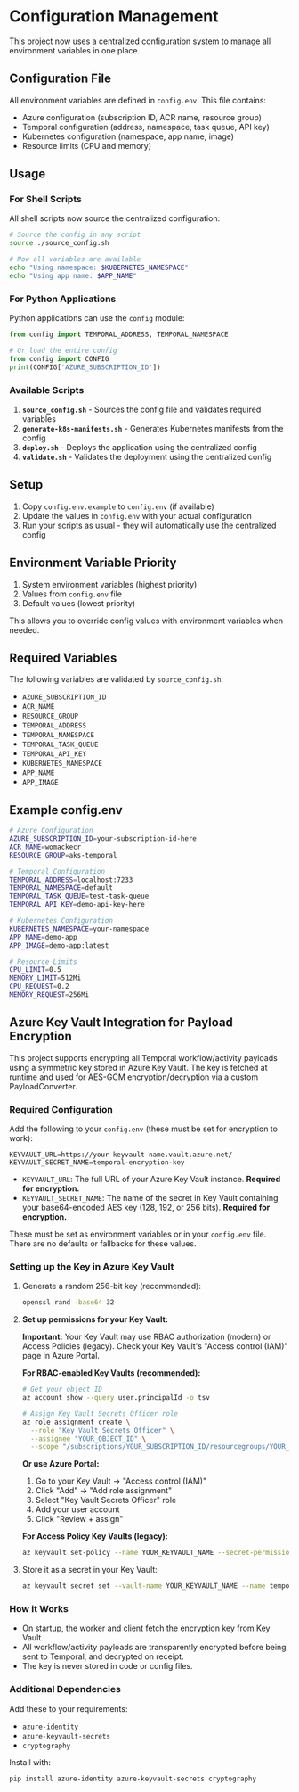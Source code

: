 # Configuration Management

This project now uses a centralized configuration system to manage all environment variables in one place.

## Configuration File

All environment variables are defined in `config.env`. This file contains:

- Azure configuration (subscription ID, ACR name, resource group)
- Temporal configuration (address, namespace, task queue, API key)
- Kubernetes configuration (namespace, app name, image)
- Resource limits (CPU and memory)

## Usage

### For Shell Scripts

All shell scripts now source the centralized configuration:

```bash
# Source the config in any script
source ./source_config.sh

# Now all variables are available
echo "Using namespace: $KUBERNETES_NAMESPACE"
echo "Using app name: $APP_NAME"
```

### For Python Applications

Python applications can use the `config` module:

```python
from config import TEMPORAL_ADDRESS, TEMPORAL_NAMESPACE

# Or load the entire config
from config import CONFIG
print(CONFIG['AZURE_SUBSCRIPTION_ID'])
```

### Available Scripts

1. **`source_config.sh`** - Sources the config file and validates required variables
2. **`generate-k8s-manifests.sh`** - Generates Kubernetes manifests from the config
3. **`deploy.sh`** - Deploys the application using the centralized config
4. **`validate.sh`** - Validates the deployment using the centralized config

## Setup

1. Copy `config.env.example` to `config.env` (if available)
2. Update the values in `config.env` with your actual configuration
3. Run your scripts as usual - they will automatically use the centralized config

## Environment Variable Priority

1. System environment variables (highest priority)
2. Values from `config.env` file
3. Default values (lowest priority)

This allows you to override config values with environment variables when needed.

## Required Variables

The following variables are validated by `source_config.sh`:

- `AZURE_SUBSCRIPTION_ID`
- `ACR_NAME`
- `RESOURCE_GROUP`
- `TEMPORAL_ADDRESS`
- `TEMPORAL_NAMESPACE`
- `TEMPORAL_TASK_QUEUE`
- `TEMPORAL_API_KEY`
- `KUBERNETES_NAMESPACE`
- `APP_NAME`
- `APP_IMAGE`

## Example config.env

```bash
# Azure Configuration
AZURE_SUBSCRIPTION_ID=your-subscription-id-here
ACR_NAME=womackecr
RESOURCE_GROUP=aks-temporal

# Temporal Configuration
TEMPORAL_ADDRESS=localhost:7233
TEMPORAL_NAMESPACE=default
TEMPORAL_TASK_QUEUE=test-task-queue
TEMPORAL_API_KEY=demo-api-key-here

# Kubernetes Configuration
KUBERNETES_NAMESPACE=your-namespace
APP_NAME=demo-app
APP_IMAGE=demo-app:latest

# Resource Limits
CPU_LIMIT=0.5
MEMORY_LIMIT=512Mi
CPU_REQUEST=0.2
MEMORY_REQUEST=256Mi
```

## Azure Key Vault Integration for Payload Encryption

This project supports encrypting all Temporal workflow/activity payloads using a symmetric key stored in Azure Key Vault. The key is fetched at runtime and used for AES-GCM encryption/decryption via a custom PayloadConverter.

### Required Configuration
Add the following to your `config.env` (these must be set for encryption to work):

```
KEYVAULT_URL=https://your-keyvault-name.vault.azure.net/
KEYVAULT_SECRET_NAME=temporal-encryption-key
```

- `KEYVAULT_URL`: The full URL of your Azure Key Vault instance. **Required for encryption.**
- `KEYVAULT_SECRET_NAME`: The name of the secret in Key Vault containing your base64-encoded AES key (128, 192, or 256 bits). **Required for encryption.**

These must be set as environment variables or in your `config.env` file. There are no defaults or fallbacks for these values.

### Setting up the Key in Azure Key Vault
1. Generate a random 256-bit key (recommended):
   ```bash
   openssl rand -base64 32
   ```

2. **Set up permissions for your Key Vault:**

   **Important:** Your Key Vault may use RBAC authorization (modern) or Access Policies (legacy). Check your Key Vault's "Access control (IAM)" page in Azure Portal.

   **For RBAC-enabled Key Vaults (recommended):**
   ```bash
   # Get your object ID
   az account show --query user.principalId -o tsv
   
   # Assign Key Vault Secrets Officer role
   az role assignment create \
     --role "Key Vault Secrets Officer" \
     --assignee "YOUR_OBJECT_ID" \
     --scope "/subscriptions/YOUR_SUBSCRIPTION_ID/resourcegroups/YOUR_RESOURCE_GROUP/providers/microsoft.keyvault/vaults/YOUR_KEYVAULT_NAME"
   ```

   **Or use Azure Portal:**
   1. Go to your Key Vault → "Access control (IAM)"
   2. Click "Add" → "Add role assignment"
   3. Select "Key Vault Secrets Officer" role
   4. Add your user account
   5. Click "Review + assign"

   **For Access Policy Key Vaults (legacy):**
   ```bash
   az keyvault set-policy --name YOUR_KEYVAULT_NAME --secret-permissions get set list delete --object-id YOUR_OBJECT_ID
   ```

3. Store it as a secret in your Key Vault:
   ```bash
   az keyvault secret set --vault-name YOUR_KEYVAULT_NAME --name temporal-encryption-key --value YOUR_BASE64_KEY
   ```

### How it Works
- On startup, the worker and client fetch the encryption key from Key Vault.
- All workflow/activity payloads are transparently encrypted before being sent to Temporal, and decrypted on receipt.
- The key is never stored in code or config files.

### Additional Dependencies
Add these to your requirements:
- `azure-identity`
- `azure-keyvault-secrets`
- `cryptography`

Install with:
```bash
pip install azure-identity azure-keyvault-secrets cryptography
``` 